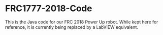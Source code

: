 # FRC1777-2018-Code
This is the Java code for our FRC 2018 Power Up robot. While kept here for reference, it is currently being replaced by a LabVIEW equivalent.
